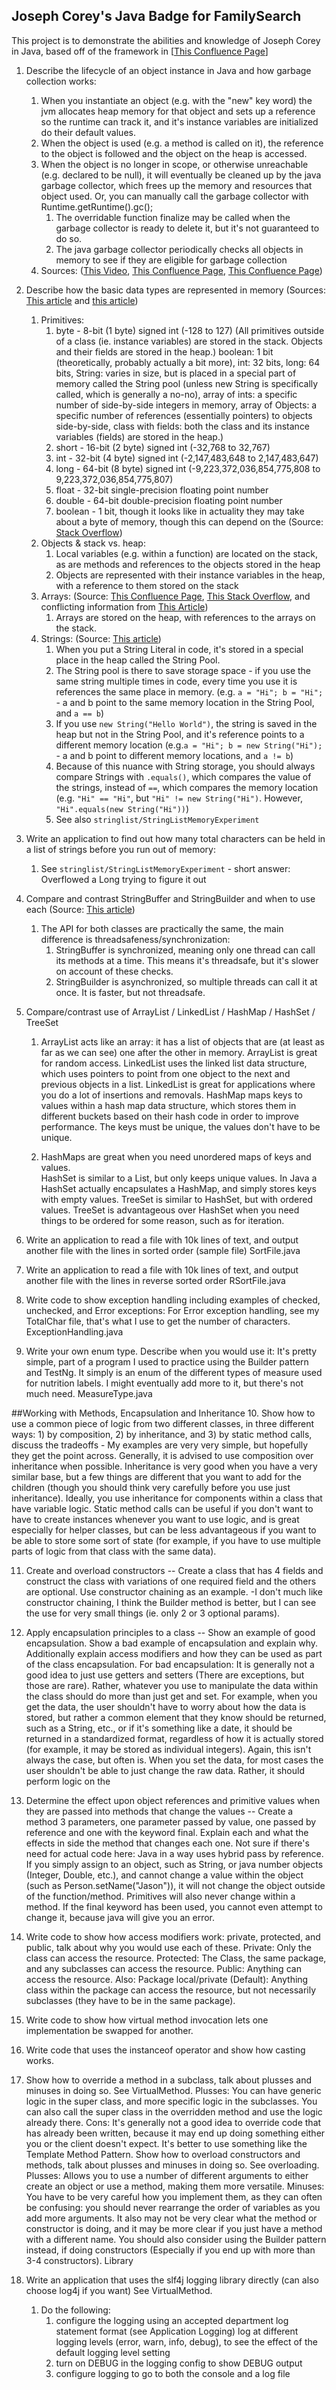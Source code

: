 ## Joseph Corey's Java Badge for FamilySearch

This project is to demonstrate the abilities and knowledge of Joseph Corey in Java, based off of the framework in [[This Confluence Page](https://fhconfluence.churchofjesuschrist.org/display/~pattonjm/Core+Skills+-+Java%3A+Apprentice+Badge)]

1. Describe the lifecycle of an object instance in Java and how garbage collection works: 
   1. When you instantiate an object (e.g. with the "new" key word) the jvm allocates heap memory for that object and sets up a reference so the runtime can track it, and it's instance variables are initialized do their default values.
   2. When the object is used (e.g. a method is called on it), the reference to the object is followed and the object on the heap is accessed.
   3. When the object is no longer in scope, or otherwise unreachable (e.g. declared to be null), it will eventually be cleaned up by the java garbage collector, which frees up the memory and resources that object used. Or, you can manually call the garbage collector with Runtime.getRuntime().gc();
      1. The overridable function finalize may be called when the garbage collector is ready to delete it, but it's not guaranteed to do so.
      2. The java garbage collector periodically checks all objects in memory to see if they are eligible for garbage collection
   4. Sources: ([This Video](https://www.youtube.com/watch?v=ksflpaDy-qA), [This Confluence Page](https://fhconfluence.churchofjesuschrist.org/display/~pattonjm/Core+Skills+-+Java%3A+Apprentice+Badge), [This Confluence Page](https://fhconfluence.churchofjesuschrist.org/display/~nufferpq/Perry+Nuffer%3A+Java+Apprentice+Badge))

2. Describe how the basic data types are represented in memory (Sources: [This article](https://www.tutorialspoint.com/java/java_basic_datatypes.htm) and [this article](https://www.guru99.com/java-stack-heap.html))
   1. Primitives:
      1. byte - 8-bit (1 byte) signed int (-128 to 127)        (All primitives outside of a class (ie. instance variables) are stored in the stack.  Objects and their fields are stored in the heap.) boolean: 1 bit (theoretically, probably actually a bit more), int: 32 bits, long: 64 bits, String: varies in size, but is placed in a special part of memory called the String pool (unless new String is specifically called, which is generally a no-no), array of ints: a specific number of side-by-side integers in memory, array of Objects: a specific number of references (essentially pointers) to objects side-by-side, class with fields: both the class and its instance variables (fields) are stored in the heap.)
      2. short - 16-bit (2 byte) signed int (-32,768 to 32,767)
      3. int - 32-bit (4 byte) signed int (-2,147,483,648 to 2,147,483,647)
      4. long - 64-bit (8 byte) signed int (-9,223,372,036,854,775,808 to 9,223,372,036,854,775,807)
      5. float - 32-bit single-precision floating point number
      6. double - 64-bit double-precision floating point number
      7. boolean - 1 bit, though it looks like in actuality they may take about a byte of memory, though this can depend on the  (Source: [Stack Overflow](https://stackoverflow.com/questions/383551/what-is-the-size-of-a-boolean-variable-in-java))
   2. Objects & stack vs. heap:
      1. Local variables (e.g. within a function) are located on the stack, as are methods and references to the objects stored in the heap
      2. Objects are represented with their instance variables in the heap, with a reference to them stored on the stack
   3. Arrays: (Source: [This Confluence Page](https://fhconfluence.churchofjesuschrist.org/display/~nufferpq/Perry+Nuffer%3A+Java+Apprentice+Badge), [This Stack Overflow](https://stackoverflow.com/questions/45893192/is-memory-to-array-allocated-on-stack-or-heap-in-java), and conflicting information from [This Article](https://www.geeksforgeeks.org/where-is-the-memory-allocated-for-arrays-in-java/))
      1. Arrays are stored on the heap, with references to the arrays on the stack.
   4. Strings: (Source: [This article](https://iq.opengenus.org/string-pool-in-java))
      1. When you put a String Literal in code, it's stored in a special place in the heap called the String Pool.
      2. The String pool is there to save storage space - if you use the same string multiple times in code, every time you use it is references the same place in memory. (e.g. `a = "Hi"; b = "Hi";` - a and b point to the same memory location in the String Pool, and `a == b`)
      3. If you use `new String("Hello World")`, the string is saved in the heap but not in the String Pool, and it's reference points to a different memory location (e.g.`a = "Hi"; b = new String("Hi");` - a and b point to different memory locations, and `a != b`)
      4. Because of this nuance with String storage, you should always compare Strings with `.equals()`, which compares the value of the strings, instead of `==`, which compares the memory location (e.g. `"Hi" == "Hi"`, but `"Hi" != new String("Hi")`. However, `"Hi".equals(new String("Hi"))`)
      5. See also `stringlist/StringListMemoryExperiment`

3. Write an application to find out how many total characters can be held in a list of strings before you run out of memory:
   1. See `stringlist/StringListMemoryExperiment` - short answer: Overflowed a Long trying to figure it out

4. Compare and contrast StringBuffer and StringBuilder and when to use each (Source: [This article](https://www.geeksforgeeks.org/difference-between-stringbuffer-and-stringbuilder-in-java/))
   1. The API for both classes are practically the same, the main difference is threadsafeness/synchronization:
      1. StringBuffer is synchronized, meaning only one thread can call its methods at a time. This means it's threadsafe, but it's slower on account of these checks.
      2. StringBuilder is asynchronized, so multiple threads can call it at once. It is faster, but not threadsafe.

5. Compare/contrast use of ArrayList / LinkedList / HashMap / HashSet / TreeSet

   1. ArrayList acts like an array: it has a list of objects that are (at least as far as we can see) one after the other in memory.
   ArrayList is great for random access.
   LinkedList uses the linked list data structure, which uses pointers to point from one object to the next and previous objects in a list.
   LinkedList is great for applications where you do a lot of insertions and removals.
   HashMap maps keys to values within a hash map data structure, which stores them in different buckets based on their hash code
   in order to improve performance.  The keys must be unique, the values don't have to be unique.

   2. HashMaps are great when you need unordered maps of keys and values.  
   HashSet is similar to a List, but only keeps unique values.  In Java a HashSet actually encapsulates a HashMap, and simply
   stores keys with empty values.
   TreeSet is similar to HashSet, but with ordered values.  TreeSet is advantageous over HashSet when you need things to be ordered for some reason, such as for iteration.


6. Write an application to read a file with 10k lines of text, and output another file with the lines in sorted order (sample file)
SortFile.java 
7. Write an application to read a file with 10k lines of text, and output another file with the lines in reverse sorted order
RSortFile.java 
8. Write code to show exception handling including examples of checked, unchecked, and Error exceptions: For Error exception handling, see my TotalChar file, that's what I use to get the number of characters.
ExceptionHandling.java 
9. Write your own enum type.  Describe when you would use it: It's pretty simple, part of a program I used to practice using the Builder pattern and TestNg.  It simply is an enum of the different types of measure used for nutrition labels.  I might eventually add more to it, but there's not much need.
MeasureType.java

##Working with Methods, Encapsulation and Inheritance
10. Show how to use a common piece of logic from two different classes, in three different ways: 1) by composition, 2) by inheritance, and 3) by static method calls, discuss the tradeoffs - My examples are very very simple, but hopefully they get the point across.  Generally, it is advised to use composition over inheritance when possible.  Inheritance is very good when you have a very similar base, but a few things are different that you want to add for the children (though you should think very carefully before you use just inheritance). Ideally, you use inheritance for components within a class that have variable logic.  Static method calls can be useful if you don't want to have to create instances whenever you want to use logic, and is great especially for helper classes, but can be less advantageous if you want to be able to store some sort of state (for example, if you have to use multiple parts of logic from that class with the same data).

11. Create and overload constructors -- Create a class that has 4 fields and construct the class with variations of one required field and the others are optional.  Use constructor chaining as an example. -I don't much like constructor chaining, I think the Builder method is better, but I can see the use for very small things (ie. only 2 or 3 optional params).

12. Apply encapsulation principles to a class -- Show an example of good encapsulation.  Show a bad example of encapsulation and explain why.  Additionally explain access modifiers and how they can be used as part of the class encapsulation. For bad encapsulation: It is generally not a good idea to just use getters and setters (There are exceptions, but those are rare).  Rather, whatever you use to manipulate the data within the class should do more than just get and set.  For example, when you get the data, the user shouldn't have to worry about how the data is stored, but rather a common element that they know should be returned, such as a String, etc., or if it's something like a date, it should be returned in a standardized format, regardless of how it is actually stored (for example, it may be stored as individual integers). Again, this isn't always the case, but often is.  When you set the data, for most cases the user shouldn't be able to just change the raw data.  Rather, it should perform logic on the

13. Determine the effect upon object references and primitive values when they are passed  into methods that change the values -- Create a method 3 parameters, one parameter passed by value, one passed by reference and one with the keyword final.  Explain each and what the effects in side the method that changes each one. Not sure if there's need for actual code here:  Java in a way uses hybrid pass by reference.  If you simply assign to an object, such as String, or java number objects (Integer, Double, etc.), and cannot change a value within the object (such as Person.setName("Jason")), it will not change the object outside of the function/method.  Primitives will also never change within a method.  If the final keyword has been used, you cannot even attempt to change it, because java will give you an error.

14. Write code to show how access modifiers work: private, protected, and public, talk about why you would use each of these. Private: Only the class can access the resource.  Protected: The Class, the same package, and any subclasses can access the resource. Public: Anything can access the resource.  Also: Package local/private (Default): Anything class within the package can access the resource, but not necessarily subclasses (they have to be in the same package).
15. Write code to show how virtual method invocation lets one implementation be swapped for another.

16. Write code that uses the instanceof operator and show how casting works.

17. Show how to override a method in a subclass, talk about plusses and minuses in doing so. See VirtualMethod. Plusses: You can have generic logic in the super class, and more specific logic in the subclasses.  You can also call the super class in the overridden method and use the logic already there.  Cons: It's generally not a good idea to override code that has already been written, because it may end up doing something either you or the client doesn't expect. It's better to use something like the Template Method Pattern.
Show how to overload constructors and methods, talk about plusses and minuses in doing so. See overloading. Plusses: Allows you to use a number of different arguments to either create an object or use a method, making them more versatile.  Minuses: You have to be very careful how you implement them, as they can often be confusing: you should never rearrange the order of variables as you add more arguments.  It also may not be very clear what the method or constructor is doing, and it may be more clear if you just have a method with a different name.  You should also consider using the Builder pattern instead, if doing constructors (Especially if you end up with more than 3-4 constructors).
Library
18. Write an application that uses the slf4j logging library directly (can also choose log4j if you want) See VirtualMethod.
    1. Do the following:
       1. configure the logging using an accepted department log statement format (see Application Logging)
       log at different logging levels (error, warn, info, debug), to see the effect of the default logging level setting
       2. turn on DEBUG in the logging config to show DEBUG output
       3. configure logging to go to both the console and a log file
